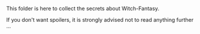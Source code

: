 This folder is here to collect the secrets about Witch-Fantasy.

If you don't want spoilers, it is strongly advised not to read anything further ...

